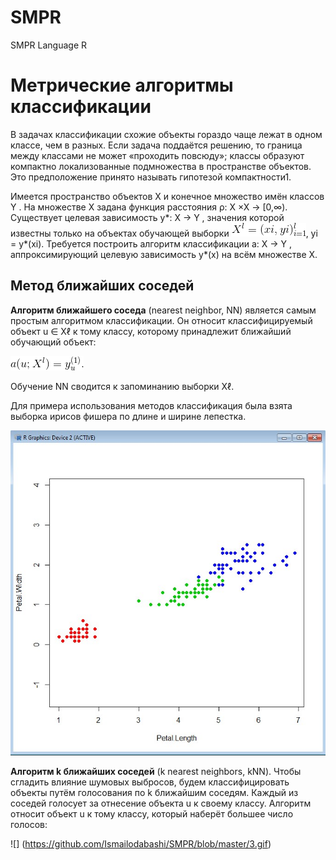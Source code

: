 # SMPR
SMPR Language R
# Метрические алгоритмы классификации
  В задачах классификации схожие объекты
гораздо чаще лежат в одном классе, чем в разных. Если задача поддаётся
решению, то граница между классами не может «проходить повсюду»; классы
образуют компактно локализованные подмножества в пространстве объектов. Это
предположение принято называть гипотезой компактности1.

  Имеется пространство объектов X и конечное множество имён классов Y .
На множестве X задана функция расстояния ρ: X ×X → [0,∞). Существует целевая
зависимость y*: X → Y , значения которой известны только на объектах обучающей
выборки ![](https://github.com/Ismailodabashi/SMPR/blob/master/CodeCogsEqn.gif), yi = y*(xi). Требуется построить алгоритм классификации
a: X → Y , аппроксимирующий целевую зависимость y*(x) на всём множестве X.

## Метод ближайших соседей
  
**Алгоритм ближайшего соседа** (nearest neighbor, NN) является самым простым
алгоритмом классификации. Он относит классифицируемый объект u ∈ Xℓ к тому
классу, которому принадлежит ближайший обучающий объект:

![](https://github.com/Ismailodabashi/SMPR/blob/master/2.gif)
       
Обучение NN сводится к запоминанию выборки Xℓ.

Для примера использования методов классификация была взята выборка ирисов фишера по длине и ширине лепестка.

![](https://github.com/Ismailodabashi/SMPR/blob/master/IF.jpg)

**Алгоритм k ближайших соседей** (k nearest neighbors, kNN). Чтобы сгладить
влияние шумовых выбросов, будем классифицировать объекты путём голосования
по k ближайшим соседям. Каждый из соседей голосует за отнесение
объекта u к своему классу. Алгоритм относит объект u к тому классу, который
наберёт большее число голосов:

![] (https://github.com/Ismailodabashi/SMPR/blob/master/3.gif)


